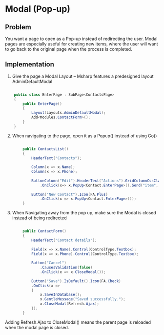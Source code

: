 # Modal (Pop-up)

## Problem

You want a page to open as a Pop-up instead of redirecting the user. Modal pages are especially useful for creating new items, where the user will want to go back to the original page when the process is completed.

## Implementation

1) Give the page a Modal Layout – Msharp features a predesigned layout AdminDefaultModal

```csharp

    public class EnterPage : SubPage<ContactsPage>
    {
        public EnterPage()
        {
            Layout(Layouts.AdminDefaultModal);
            Add<Modules.ContactForm>();
        }
    }

```

2) When navigating to the page, open it as a Popup() instead of using Go()

```csharp

        public ContactsList()
        {
            HeaderText("Contacts");
            
            Column(x => x.Name);
            Column(x => x.Phone);
            
            ButtonColumn("Edit").HeaderText("Actions").GridColumnCssClass("actions").Icon(FA.Edit)
                .OnClick(x=> x.PopUp<Contact.EnterPage>().Send("item", "item.ID"));
                
            Button("New Contact").Icon(FA.Plus)
                .OnClick(x => x.PopUp<Contact.EnterPage>());
        }
```

3) When Navigating away from the pop up, make sure the Modal is closed instead of being redirected

```csharp

        public ContactForm()
        {
            HeaderText("Contact details");
            
            Field(x => x.Name).Control(ControlType.Textbox);
            Field(x => x.Phone).Control(ControlType.Textbox);
            
            Button("Cancel")
                .CausesValidation(false)
                .OnClick(x => x.CloseModal());
            
            Button("Save").IsDefault().Icon(FA.Check)
            .OnClick(x =>
            {
                x.SaveInDatabase();
                x.GentleMessage("Saved successfully.");
                x.CloseModal(Refresh.Ajax);
            });
        }

```

Adding Refresh.Ajax to CloseModal() means the parent page is reloaded when the modal page is closed.
